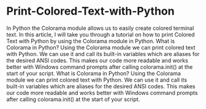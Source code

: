 # Print-Colored-Text-with-Python
In Python the Colorama module allows us to easily create colored terminal text. In this article, I will take you through a tutorial on how to print Colored Text with Python by using the Colorama module in Python.
What is Colorama in Python?
Using the Colorama module we can print colored text with Python. We can use it and call its built-in variables which are aliases for the desired ANSI codes. This makes our code more readable and works better with Windows command prompts after calling colorama.init() at the start of your script.
What is Colorama in Python?
Using the Colorama module we can print colored text with Python. We can use it and call its built-in variables which are aliases for the desired ANSI codes. This makes our code more readable and works better with Windows command prompts after calling colorama.init() at the start of your script.
